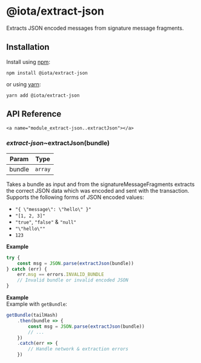 # @iota/extract-json

Extracts JSON encoded messages from signature message fragments.

## Installation

Install using [npm](https://www.npmjs.org/):

```
npm install @iota/extract-json
```

or using [yarn](https://yarnpkg.com/):

```
yarn add @iota/extract-json
```

## API Reference

    <a name="module_extract-json..extractJson"></a>

### _extract-json_~extractJson(bundle)

| Param  | Type               |
| ------ | ------------------ |
| bundle | <code>array</code> |

Takes a bundle as input and from the signatureMessageFragments extracts the correct JSON
data which was encoded and sent with the transaction.
Supports the following forms of JSON encoded values:

-   `"{ \"message\": \"hello\" }"`
-   `"[1, 2, 3]"`
-   `"true"`, `"false"` & `"null"`
-   `"\"hello\""`
-   `123`

**Example**

```js
try {
    const msg = JSON.parse(extractJson(bundle))
} catch (err) {
    err.msg == errors.INVALID_BUNDLE
    // Invalid bundle or invalid encoded JSON
}
```

**Example**  
Example with `getBundle`:

```js
getBundle(tailHash)
    .then(bundle => {
        const msg = JSON.parse(extractJson(bundle))
        // ...
    })
    .catch(err => {
        // Handle network & extraction errors
    })
```
